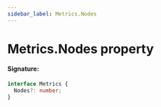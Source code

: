 ```yaml
---
sidebar_label: Metrics.Nodes
---
```


# Metrics.Nodes property

#### Signature:

```typescript
interface Metrics {
  Nodes?: number;
}
```
